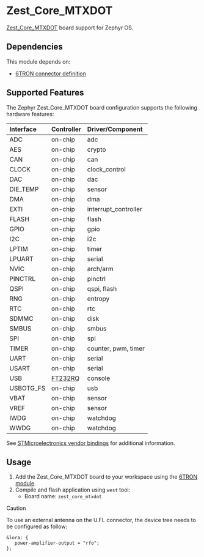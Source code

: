 # Zest_Core_MTXDOT

[Zest_Core_MTXDOT](https://6tron.io/zest_core/zest_core_mtxdot_1_0_0) board support for Zephyr OS.

## Dependencies

This module depends on:
- [6TRON connector definition](https://github.com/catie-aq/zephyr_6tron-connector)

## Supported Features

The Zephyr Zest_Core_MTXDOT board configuration supports the following hardware features:

| Interface | Controller                                                                  | Driver/Component                               |
| :-------- | :-------------------------------------------------------------------------- | :--------------------------------------------- |
| ADC       | on-chip                                                                     | adc                                            |
| AES       | on-chip                                                                     | crypto                                         |
| CAN       | on-chip                                                                     | can                                            |
| CLOCK     | on-chip                                                                     | clock_control                                  |
| DAC       | on-chip                                                                     | dac                                            |
| DIE_TEMP  | on-chip                                                                     | sensor                                         |
| DMA       | on-chip                                                                     | dma                                            |
| EXTI      | on-chip                                                                     | interrupt_controller                           |
| FLASH     | on-chip                                                                     | flash                                          |
| GPIO      | on-chip                                                                     | gpio                                           |
| I2C       | on-chip                                                                     | i2c                                            |
| LPTIM     | on-chip                                                                     | timer                                          |
| LPUART    | on-chip                                                                     | serial                                         |
| NVIC      | on-chip                                                                     | arch/arm                                       |
| PINCTRL   | on-chip                                                                     | pinctrl                                        |
| QSPI      | on-chip                                                                     | qspi, flash                                    |
| RNG       | on-chip                                                                     | entropy                                        |
| RTC       | on-chip                                                                     | rtc                                            |
| SDMMC     | on-chip                                                                     | disk                                           |
| SMBUS     | on-chip                                                                     | smbus                                          |
| SPI       | on-chip                                                                     | spi                                            |
| TIMER     | on-chip                                                                     | counter, pwm, timer                            |
| UART      | on-chip                                                                     | serial                                         |
| USART     | on-chip                                                                     | serial                                         |
| USB       | [FT232RQ](https://ftdichip.com/products/ft232rq/)                           | console                                        |
| USBOTG_FS | on-chip                                                                     | usb                                            |
| VBAT      | on-chip                                                                     | sensor                                         |
| VREF      | on-chip                                                                     | sensor                                         |
| IWDG      | on-chip                                                                     | watchdog                                       |
| WWDG      | on-chip                                                                     | watchdog                                       |

See [STMicroelectronics vendor bindings](https://docs.zephyrproject.org/latest/build/dts/api/bindings.html#dt-vendor-st) for additional information.

## Usage

1. Add the Zest_Core_MTXDOT board to your workspace using the [6TRON module](https://github.com/catie-aq/zephyr_6tron-manifest.git).
2. Compile and flash application using `west` tool:
   - Board name: `zest_core_mtxdot`

> [!CAUTION]
>
> To use an external antenna on the U.FL connector, the device tree needs to be configured as follow:
>
> ```
> &lora: {
>    power-amplifier-output = "rfo";
> };
> ```
